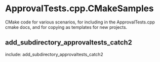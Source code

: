 # ApprovalTests.cpp.CMakeSamples

CMake code for various scenarios, for including in the ApprovalTests.cpp cmake docs, and for copying as templates for new projects.  

## add_subdirectory_approvaltests_catch2

include: add_subdirectory_approvaltests_catch2
